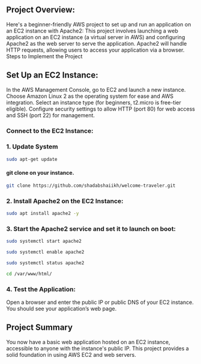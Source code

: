 ## Project Overview:

Here's a beginner-friendly AWS project to set up and run an application on an EC2 instance with Apache2:
This project involves launching a web application on an EC2 instance (a virtual server in AWS) and configuring Apache2 as the web server to serve the application. Apache2 will handle HTTP requests, allowing users to access your application via a browser.
Steps to Implement the Project

## Set Up an EC2 Instance:

In the AWS Management Console, go to EC2 and launch a new instance.
Choose Amazon Linux 2 as the operating system for ease and AWS integration.
Select an instance type (for beginners, t2.micro is free-tier eligible).
Configure security settings to allow HTTP (port 80) for web access and SSH (port 22) for management.


### Connect to the EC2 Instance:
### 1. Update System 

```bash
sudo apt-get update
```

#### git clone on your instance.
```bash
git clone https://github.com/shadabshaiikh/welcome-traveler.git
```

### 2. Install Apache2 on the EC2 Instance:

```bash
sudo apt install apache2 -y
```

### 3. Start the Apache2 service and set it to launch on boot:

```bash
sudo systemctl start apache2
```
```bash
sudo systemctl enable apache2
```
```bash
sudo systemctl status apache2
```

```bash
cd /var/www/html/
```

### 4. Test the Application:

Open a browser and enter the public IP or public DNS of your EC2 instance. You should see your application’s web page.

## Project Summary
You now have a basic web application hosted on an EC2 instance, accessible to anyone with the instance's public IP. This project provides a solid foundation in using AWS EC2 and web servers.
